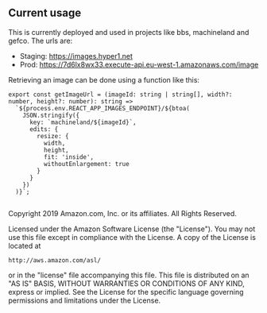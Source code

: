## Current usage
This is currently deployed and used in projects like bbs, machineland and gefco.
The urls are:
 - Staging: https://images.hyper1.net
 - Prod: https://7d6lx8wx33.execute-api.eu-west-1.amazonaws.com/image
 
Retrieving an image can be done using a function like this:
```
export const getImageUrl = (imageId: string | string[], width?: number, height?: number): string =>
  `${process.env.REACT_APP_IMAGES_ENDPOINT}/${btoa(
    JSON.stringify({
      key: `machineland/${imageId}`,
      edits: {
        resize: {
          width,
          height,
          fit: 'inside',
          withoutEnlargement: true
        }
      }
    })
  )}`;
  
```

Copyright 2019 Amazon.com, Inc. or its affiliates. All Rights Reserved.

Licensed under the Amazon Software License (the "License"). You may not use this file except in compliance with the License. A copy of the License is located at

    http://aws.amazon.com/asl/

or in the "license" file accompanying this file. This file is distributed on an "AS IS" BASIS, WITHOUT WARRANTIES OR CONDITIONS OF ANY KIND, express or implied. See the License for the specific language governing permissions and limitations under the License.
